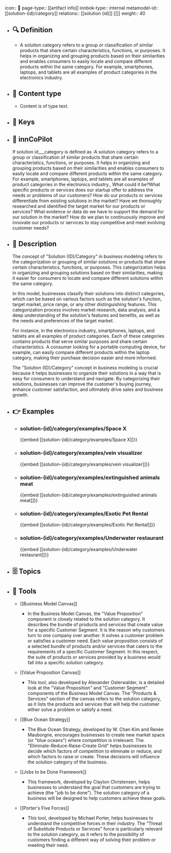 icon:: 🧿
page-type:: [[artifact info]]
innbok-type:: internal
metamodel-id:: [[solution-(id)/category]]
relations:: [[solution (id)]] [[]]
weight:: 40

- ## 🔍 Definition
  - A solution category refers to a group or classification of similar products that share certain characteristics, functions, or purposes. It helps in organizing and grouping products based on their similarities and enables consumers to easily locate and compare different products within the same category. For example, smartphones, laptops, and tablets are all examples of product categories in the electronics industry.
- ## 📰 Content type 
  - Content is of type text.
  
- ## 🔑 Keys
  
- ## 🤖 innCoPilot
  If solution id___category is defined as :A solution category refers to a group or classification of similar products that share certain characteristics, functions, or purposes. It helps in organizing and grouping products based on their similarities and enables consumers to easily locate and compare different products within the same category. For example, smartphones, laptops, and tablets are all examples of product categories in the electronics industry., What could it be?What specific products or services does our startup offer to address the needs or problems of our customers?
  How do our products or services differentiate from existing solutions in the market?
  Have we thoroughly researched and identified the target market for our products or services?
  What evidence or data do we have to support the demand for our solution in the market?
  How do we plan to continuously improve and innovate our products or services to stay competitive and meet evolving customer needs?
- ## 📖 Description
  The concept of "Solution (ID)/Category" in business modeling refers to the categorization or grouping of similar solutions or products that share certain characteristics, functions, or purposes. This categorization helps in organizing and grouping solutions based on their similarities, making it easier for consumers to locate and compare different solutions within the same category.
  
  In this model, businesses classify their solutions into distinct categories, which can be based on various factors such as the solution's function, target market, price range, or any other distinguishing features. This categorization process involves market research, data analysis, and a deep understanding of the solution's features and benefits, as well as the needs and preferences of the target market.
  
  For instance, in the electronics industry, smartphones, laptops, and tablets are all examples of product categories. Each of these categories contains products that serve similar purposes and share certain characteristics. A consumer looking for a portable computing device, for example, can easily compare different products within the laptop category, making their purchase decision easier and more informed.
  
  The "Solution (ID)/Category" concept in business modeling is crucial because it helps businesses to organize their solutions in a way that is easy for consumers to understand and navigate. By categorizing their solutions, businesses can improve the customer's buying journey, enhance customer satisfaction, and ultimately drive sales and business growth.
- ## 👉 Examples
  - ### solution-(id)/category/examples/Space X
    {{embed [[solution-(id)/category/examples/Space X]]}}
  - ### solution-(id)/category/examples/vein visualizer
    {{embed [[solution-(id)/category/examples/vein visualizer]]}}
  - ### solution-(id)/category/examples/extinguished animals meat
    {{embed [[solution-(id)/category/examples/extinguished animals meat]]}}
  - ### solution-(id)/category/examples/Exotic Pet Rental
    {{embed [[solution-(id)/category/examples/Exotic Pet Rental]]}}
  - ### solution-(id)/category/examples/Underwater restaurant
    {{embed [[solution-(id)/category/examples/Underwater restaurant]]}}
  
- ## 🗄️ Topics
  
- ## 🧰 Tools
  - [[Business Model Canvas]]
    - In the Business Model Canvas, the "Value Proposition" component is closely related to the solution category. It describes the bundle of products and services that create value for a specific Customer Segment. It is the reason why customers turn to one company over another. It solves a customer problem or satisfies a customer need. Each value proposition consists of a selected bundle of products and/or services that caters to the requirements of a specific Customer Segment. In this respect, the suite of products or services provided by a business would fall into a specific solution category.
    
  - [[Value Proposition Canvas]]
    - This tool, also developed by Alexander Osterwalder, is a detailed look at the "Value Proposition" and "Customer Segment" components of the Business Model Canvas. The "Products & Services" section of the canvas refers to the solution category, as it lists the products and services that will help the customer either solve a problem or satisfy a need.
  
  - [[Blue Ocean Strategy]]
    - The Blue Ocean Strategy, developed by W. Chan Kim and Renée Mauborgne, encourages businesses to create new market space (or "blue oceans") where competition is irrelevant. The "Eliminate-Reduce-Raise-Create Grid" helps businesses to decide which factors of competition to eliminate or reduce, and which factors to raise or create. These decisions will influence the solution category of the business.
  
  - [[Jobs to be Done Framework]]
    - This framework, developed by Clayton Christensen, helps businesses to understand the goal that customers are trying to achieve (the "job to be done"). The solution category of a business will be designed to help customers achieve these goals.
  
  - [[Porter's Five Forces]]
    - This tool, developed by Michael Porter, helps businesses to understand the competitive forces in their industry. The "Threat of Substitute Products or Services" force is particularly relevant to the solution category, as it refers to the possibility of customers finding a different way of solving their problem or meeting their need.
